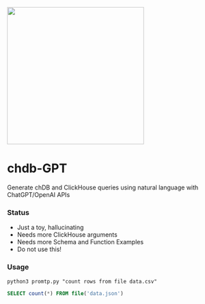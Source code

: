 <img src="https://github.com/chdb-io/chdb/raw/pybind/docs/_static/snake-chdb.png" width=320 >

# chdb-GPT
Generate chDB and ClickHouse queries using natural language with ChatGPT/OpenAI APIs

### Status
* Just a toy, hallucinating
* Needs more ClickHouse arguments
* Needs more Schema and Function Examples
* Do not use this!

### Usage
```
python3 promtp.py "count rows from file data.csv"
```
```sql
SELECT count(*) FROM file('data.json')
```
